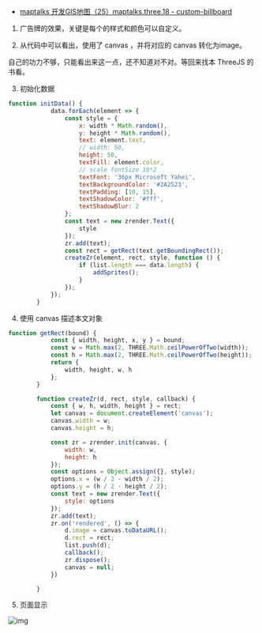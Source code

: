 - [maptalks 开发GIS地图（25）maptalks.three.18 - custom-billboard](https://www.cnblogs.com/googlegis/p/14735045.html)

1. 广告牌的效果，关键是每个的样式和颜色可以自定义。

2. 从代码中可以看出，使用了 canvas ，并将对应的 canvas 转化为image。

自己的功力不够，只能看出来这一点，还不知道对不对。等回来找本 ThreeJS 的书看。

3. 初始化数据

```js
function initData() {
            data.forEach(element => {
                const style = {
                    x: width * Math.random(),
                    y: height * Math.random(),
                    text: element.text,
                    // width: 50,
                    height: 50,
                    textFill: element.color,
                    // scale fontSize 18*2
                    textFont: '36px Microsoft Yahei',
                    textBackgroundColor: '#2A2523',
                    textPadding: [10, 15],
                    textShadowColor: '#fff',
                    textShadowBlur: 2
                };
                const text = new zrender.Text({
                    style
                });
                zr.add(text);
                const rect = getRect(text.getBoundingRect());
                createZr(element, rect, style, function () {
                    if (list.length === data.length) {
                        addSprites();
                    }
                });
            });
        }
```

4. 使用 canvas 描述本文对象

```js
function getRect(bound) {
            const { width, height, x, y } = bound;
            const w = Math.max(2, THREE.Math.ceilPowerOfTwo(width));
            const h = Math.max(2, THREE.Math.ceilPowerOfTwo(height));
            return {
                width, height, w, h
            };
        }

        function createZr(d, rect, style, callback) {
            const { w, h, width, height } = rect;
            let canvas = document.createElement('canvas');
            canvas.width = w;
            canvas.height = h;

            const zr = zrender.init(canvas, {
                width: w,
                height: h
            });
            const options = Object.assign({}, style);
            options.x = (w / 2 - width / 2);
            options.y = (h / 2 - height / 2);
            const text = new zrender.Text({
                style: options
            });
            zr.add(text);
            zr.on('rendered', () => {
                d.image = canvas.toDataURL();
                d.rect = rect;
                list.push(d);
                callback();
                zr.dispose();
                canvas = null;
            })

        }
```

5. 页面显示

![img](https://img2020.cnblogs.com/blog/59231/202105/59231-20210506141815942-425549854.png)